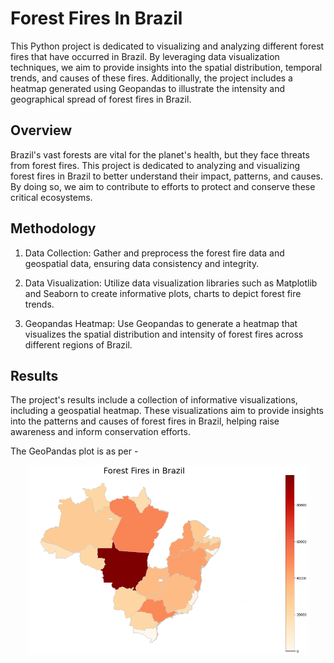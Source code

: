 # Forest Fires In Brazil

This Python project is dedicated to visualizing and analyzing different forest fires that have occurred in Brazil. By leveraging data visualization techniques, we aim to provide insights into the spatial distribution, temporal trends, and causes of these fires. Additionally, the project includes a heatmap generated using Geopandas to illustrate the intensity and geographical spread of forest fires in Brazil.

## Overview

Brazil's vast forests are vital for the planet's health, but they face threats from forest fires. This project is dedicated to analyzing and visualizing forest fires in Brazil to better understand their impact, patterns, and causes. By doing so, we aim to contribute to efforts to protect and conserve these critical ecosystems.

## Methodology

1. Data Collection: Gather and preprocess the forest fire data and geospatial data, ensuring data consistency and integrity.

2. Data Visualization: Utilize data visualization libraries such as Matplotlib and Seaborn to create informative plots, charts to depict forest fire trends.

3. Geopandas Heatmap: Use Geopandas to generate a heatmap that visualizes the spatial distribution and intensity of forest fires across different regions of Brazil.

## Results

The project's results include a collection of informative visualizations, including a geospatial heatmap. These visualizations aim to provide insights into the patterns and causes of forest fires in Brazil, helping raise awareness and inform conservation efforts.

The GeoPandas plot is as per - 

<div align = "center">
<kbd>
<img src="images/image.png" alt="alt text" width="450"/>
</kbd>
</div>
